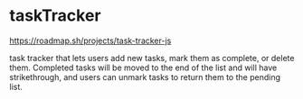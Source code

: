 # taskTracker
https://roadmap.sh/projects/task-tracker-js

 task tracker that lets users add new tasks, mark them as complete, or delete them. Completed tasks will be moved to the end of the list and will have strikethrough, and users can unmark tasks to return them to the pending list.
